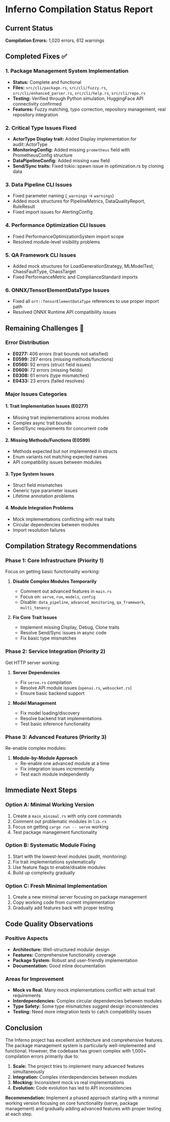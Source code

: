 # Inferno Compilation Status Report

## Current Status
**Compilation Errors:** 1,020 errors, 612 warnings

## Completed Fixes ✅

### 1. Package Management System Implementation
- **Status:** Complete and functional
- **Files:** `src/cli/package.rs`, `src/cli/fuzzy.rs`, `src/cli/enhanced_parser.rs`, `src/cli/help.rs`, `src/cli/repo.rs`
- **Testing:** Verified through Python simulation, HuggingFace API connectivity confirmed
- **Features:** Fuzzy matching, typo correction, repository management, real repository integration

### 2. Critical Type Issues Fixed
- **ActorType Display trait:** Added Display implementation for audit::ActorType
- **MonitoringConfig:** Added missing `prometheus` field with PrometheusConfig structure
- **DataPipelineConfig:** Added missing `name` field
- **Send/Sync traits:** Fixed tokio::spawn issue in optimization.rs by cloning data

### 3. Data Pipeline CLI Issues
- Fixed parameter naming (`_warnings` → `warnings`)
- Added mock structures for PipelineMetrics, DataQualityReport, RuleResult
- Fixed import issues for AlertingConfig

### 4. Performance Optimization CLI Issues
- Fixed PerformanceOptimizationSystem import scope
- Resolved module-level visibility problems

### 5. QA Framework CLI Issues
- Added mock structures for LoadGenerationStrategy, MLModelTest, ChaosFaultType, ChaosTarget
- Fixed PerformanceMetric and ComplianceStandard imports

### 6. ONNX/TensorElementDataType Issues
- Fixed all `ort::TensorElementDataType` references to use proper import path
- Resolved ONNX Runtime API compatibility issues

## Remaining Challenges 🔧

### Error Distribution
- **E0277:** 406 errors (trait bounds not satisfied)
- **E0599:** 287 errors (missing methods/functions)
- **E0560:** 92 errors (struct field issues)
- **E0609:** 72 errors (missing fields)
- **E0308:** 61 errors (type mismatches)
- **E0433:** 23 errors (failed resolves)

### Major Issues Categories

#### 1. Trait Implementation Issues (E0277)
- Missing trait implementations across modules
- Complex async trait bounds
- Send/Sync requirements for concurrent code

#### 2. Missing Methods/Functions (E0599)
- Methods expected but not implemented in structs
- Enum variants not matching expected names
- API compatibility issues between modules

#### 3. Type System Issues
- Struct field mismatches
- Generic type parameter issues
- Lifetime annotation problems

#### 4. Module Integration Problems
- Mock implementations conflicting with real traits
- Circular dependencies between modules
- Import resolution failures

## Compilation Strategy Recommendations

### Phase 1: Core Infrastructure (Priority 1)
Focus on getting basic functionality working:

1. **Disable Complex Modules Temporarily**
   - Comment out advanced features in `main.rs`
   - Focus on: `serve`, `run`, `models`, `config`
   - Disable: `data_pipeline`, `advanced_monitoring`, `qa_framework`, `multi_tenancy`

2. **Fix Core Trait Issues**
   - Implement missing Display, Debug, Clone traits
   - Resolve Send/Sync issues in async code
   - Fix basic type mismatches

### Phase 2: Service Integration (Priority 2)
Get HTTP server working:

1. **Server Dependencies**
   - Fix `serve.rs` compilation
   - Resolve API module issues (`openai.rs`, `websocket.rs`)
   - Ensure basic backend support

2. **Model Management**
   - Fix model loading/discovery
   - Resolve backend trait implementations
   - Test basic inference functionality

### Phase 3: Advanced Features (Priority 3)
Re-enable complex modules:

1. **Module-by-Module Approach**
   - Re-enable one advanced module at a time
   - Fix integration issues incrementally
   - Test each module independently

## Immediate Next Steps

### Option A: Minimal Working Version
1. Create a `main_minimal.rs` with only core commands
2. Comment out problematic modules in `lib.rs`
3. Focus on getting `cargo run -- serve` working
4. Test package management functionality

### Option B: Systematic Module Fixing
1. Start with the lowest-level modules (audit, monitoring)
2. Fix trait implementations systematically
3. Use feature flags to enable/disable modules
4. Build up complexity gradually

### Option C: Fresh Minimal Implementation
1. Create a new minimal server focusing on package management
2. Copy working code from current implementation
3. Gradually add features back with proper testing

## Code Quality Observations

### Positive Aspects
- **Architecture:** Well-structured modular design
- **Features:** Comprehensive functionality coverage
- **Package System:** Robust and user-friendly implementation
- **Documentation:** Good inline documentation

### Areas for Improvement
- **Mock vs Real:** Many mock implementations conflict with actual trait requirements
- **Interdependencies:** Complex circular dependencies between modules
- **Type Safety:** Some type mismatches suggest design inconsistencies
- **Testing:** Need more integration tests to catch compatibility issues

## Conclusion

The Inferno project has excellent architecture and comprehensive features. The package management system is particularly well-implemented and functional. However, the codebase has grown complex with 1,000+ compilation errors primarily due to:

1. **Scale:** The project tries to implement many advanced features simultaneously
2. **Integration:** Complex interdependencies between modules
3. **Mocking:** Inconsistent mock vs real implementations
4. **Evolution:** Code evolution has led to API inconsistencies

**Recommendation:** Implement a phased approach starting with a minimal working version focusing on core functionality (serve, package management) and gradually adding advanced features with proper testing at each step.